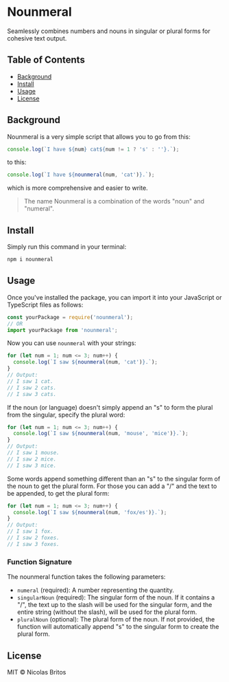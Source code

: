 # Nounmeral

Seamlessly combines numbers and nouns in singular or plural forms for cohesive text output.

## Table of Contents

- [Background](#background)
- [Install](#install)
- [Usage](#usage)
- [License](#license)

## Background

Nounmeral is a very simple script that allows you to go from this:

```JavaScript
console.log(`I have ${num} cat${num != 1 ? 's' : ''}.`);
```

to this:

```JavaScript
console.log(`I have ${nounmeral(num, 'cat')}.`);
```

which is more comprehensive and easier to write.

> The name Nounmeral is a combination of the words "noun" and "numeral".

## Install

Simply run this command in your terminal:

```bash
npm i nounmeral
```

## Usage

Once you've installed the package, you can import it into your JavaScript or TypeScript files as follows:

```JavaScript
const yourPackage = require('nounmeral');
// OR
import yourPackage from 'nounmeral';
```

Now you can use `nounmeral` with your strings:

```JavaScript
for (let num = 1; num <= 3; num++) {
  console.log(`I saw ${nounmeral(num, 'cat')}.`);
}
// Output:
// I saw 1 cat.
// I saw 2 cats.
// I saw 3 cats.
```

If the noun (or language) doesn't simply append an "s" to form the plural from the singular, specify the plural word:

```JavaScript
for (let num = 1; num <= 3; num++) {
  console.log(`I saw ${nounmeral(num, 'mouse', 'mice')}.`);
}
// Output:
// I saw 1 mouse.
// I saw 2 mice.
// I saw 3 mice.
```

Some words append something different than an "s" to the singular form of the noun to get the plural form. For those you can add a "/" and the text to be appended, to get the plural form:

```JavaScript
for (let num = 1; num <= 3; num++) {
  console.log(`I saw ${nounmeral(num, 'fox/es')}.`);
}
// Output:
// I saw 1 fox.
// I saw 2 foxes.
// I saw 3 foxes.
```

### Function Signature

The nounmeral function takes the following parameters:

- `numeral` (required): A number representing the quantity.
- `singularNoun` (required): The singular form of the noun. If it contains a "/", the text up to the slash will be used for the singular form, and the entire string (without the slash), will be used for the plural form.
- `pluralNoun` (optional): The plural form of the noun. If not provided, the function will automatically append "s" to the singular form to create the plural form.

## License

MIT © Nicolas Britos
